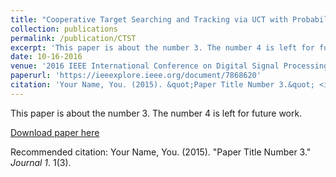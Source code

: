 ```yaml
---
title: "Cooperative Target Searching and Tracking via UCT with Probability Distribution Model"
collection: publications
permalink: /publication/CTST
excerpt: 'This paper is about the number 3. The number 4 is left for future work.'
date: 10-16-2016
venue: '2016 IEEE International Conference on Digital Signal Processing (DSP)'
paperurl: 'https://ieeexplore.ieee.org/document/7868620'
citation: 'Your Name, You. (2015). &quot;Paper Title Number 3.&quot; <i>Journal 1</i>. 1(3).'
---
```

This paper is about the number 3. The number 4 is left for future work.

[Download paper here](http://academicpages.github.io/files/paper3.pdf)

Recommended citation: Your Name, You. (2015). "Paper Title Number 3." <i>Journal 1</i>. 1(3).

